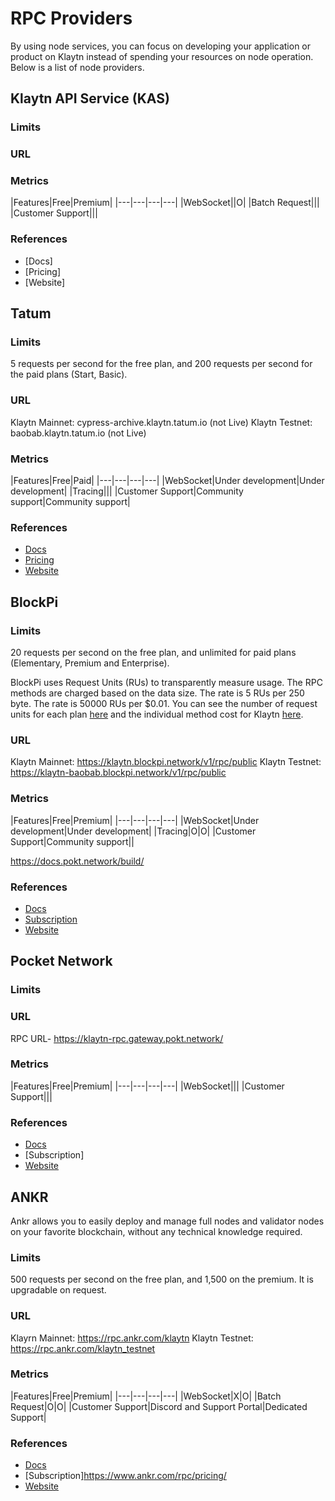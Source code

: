 # RPC Providers

By using node services, you can focus on developing your application or product on Klaytn instead of spending your resources on node operation. Below is a list of node providers.


## Klaytn API Service (KAS)

### Limits



### URL


### Metrics

|Features|Free|Premium|
|---|---|---|---|
|WebSocket||O|
|Batch Request|||
|Customer Support|||



### References

- [Docs]
- [Pricing]
- [Website]


## Tatum

### Limits

5 requests per second for the free plan, and 200 requests per second for the paid plans (Start, Basic).

### URL

Klaytn Mainnet: cypress-archive.klaytn.tatum.io (not Live)
Klaytn Testnet: baobab.klaytn.tatum.io  (not Live)

### Metrics

|Features|Free|Paid|
|---|---|---|---|
|WebSocket|Under development|Under development|
|Tracing|||
|Customer Support|Community support|Community support|

### References

- [Docs](https://apidoc.tatum.io/tag/Klaytn?_gl=1*1dhfv8u*_ga*MzY5NDMyNzg5LjE2NDQ1NTk1MzA.*_ga_BH6F6RKJW6*MTY2MjAxNDQ0OS4xNy4xLjE2NjIwMTQ2MTQuMjQuMC4w)
- [Pricing](https://tatum.io/pricing)
- [Website](https://tatum.io/)


## BlockPi

### Limits

20 requests per second on the free plan, and unlimited for paid plans (Elementary, Premium and Enterprise).

BlockPi uses Request Units (RUs) to transparently measure usage. The RPC methods are charged based on the data size. The rate is 5 RUs per 250 byte. The rate is 50000 RUs per $0.01. You can see the number of request units for each plan [here](https://docs.blockpi.io/documentations/pricing) and the individual method cost for Klaytn [here](https://docs.blockpi.io/documentations/request-unit-ru#individual-method-cost).

### URL

Klaytn Mainnet: https://klaytn.blockpi.network/v1/rpc/public
Klaytn Testnet: https://klaytn-baobab.blockpi.network/v1/rpc/public

### Metrics

|Features|Free|Premium|
|---|---|---|---|
|WebSocket|Under development|Under development|
|Tracing|O|O|
|Customer Support|Community support||

https://docs.pokt.network/build/

### References

- [Docs](https://docs.blockpi.io/)
- [Subscription](https://dashboard.blockpi.io/wallet/overview)
- [Website](https://blockpi.io/)

## Pocket Network

### Limits


### URL

RPC URL-  https://klaytn-rpc.gateway.pokt.network/

### Metrics

|Features|Free|Premium|
|---|---|---|---|
|WebSocket|||
|Customer Support|||


### References

- [Docs](https://docs.pokt.network/api-docs/klaytn-evm/#/)
- [Subscription]
- [Website](https://docs.pokt.network/)

## ANKR

Ankr allows you to easily deploy and manage full nodes and validator nodes on your favorite blockchain, without any technical knowledge required.

### Limits

500 requests per second on the free plan, and 1,500 on the premium. It is upgradable on request.


### URL

Klayrn Mainnet: https://rpc.ankr.com/klaytn
Klaytn Testnet: https://rpc.ankr.com/klaytn_testnet

### Metrics

|Features|Free|Premium|
|---|---|---|---|
|WebSocket|X|O|
|Batch Request|O|O|
|Customer Support|Discord and Support Portal|Dedicated Support|


### References

- [Docs](https://www.ankr.com/docs/build-blockchain/overview)
- [Subscription]https://www.ankr.com/rpc/pricing/
- [Website](https://www.ankr.com/rpc/)